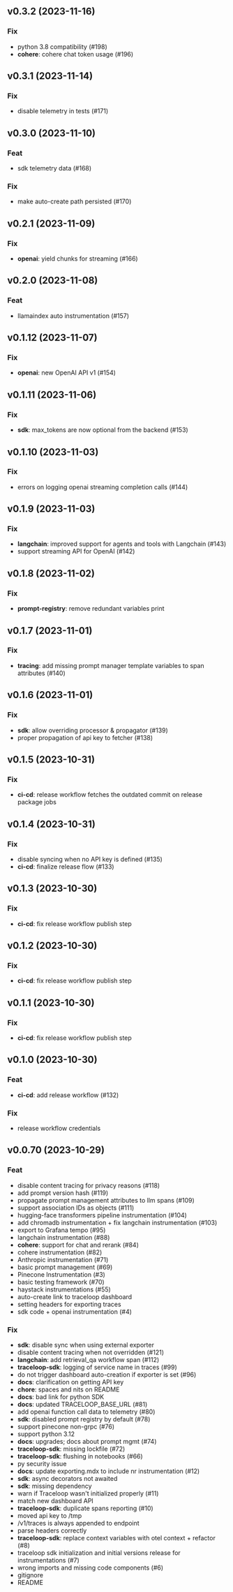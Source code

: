 ## v0.3.2 (2023-11-16)

### Fix

- python 3.8 compatibility (#198)
- **cohere**: cohere chat token usage (#196)

## v0.3.1 (2023-11-14)

### Fix

- disable telemetry in tests (#171)

## v0.3.0 (2023-11-10)

### Feat

- sdk telemetry data (#168)

### Fix

- make auto-create path persisted (#170)

## v0.2.1 (2023-11-09)

### Fix

- **openai**: yield chunks for streaming (#166)

## v0.2.0 (2023-11-08)

### Feat

- llamaindex auto instrumentation (#157)

## v0.1.12 (2023-11-07)

### Fix

- **openai**: new OpenAI API v1 (#154)

## v0.1.11 (2023-11-06)

### Fix

- **sdk**: max_tokens are now optional from the backend (#153)

## v0.1.10 (2023-11-03)

### Fix

- errors on logging openai streaming completion calls (#144)

## v0.1.9 (2023-11-03)

### Fix

- **langchain**: improved support for agents and tools with Langchain (#143)
- support streaming API for OpenAI (#142)

## v0.1.8 (2023-11-02)

### Fix

- **prompt-registry**: remove redundant variables print

## v0.1.7 (2023-11-01)

### Fix

- **tracing**: add missing prompt manager template variables to span attributes (#140)

## v0.1.6 (2023-11-01)

### Fix

- **sdk**: allow overriding processor & propagator (#139)
- proper propagation of api key to fetcher (#138)

## v0.1.5 (2023-10-31)

### Fix

- **ci-cd**: release workflow fetches the outdated commit on release package jobs

## v0.1.4 (2023-10-31)

### Fix

- disable syncing when no API key is defined (#135)
- **ci-cd**: finalize release flow (#133)

## v0.1.3 (2023-10-30)

### Fix

- **ci-cd**: fix release workflow publish step

## v0.1.2 (2023-10-30)

### Fix

- **ci-cd**: fix release workflow publish step

## v0.1.1 (2023-10-30)

### Fix

- **ci-cd**: fix release workflow publish step

## v0.1.0 (2023-10-30)

### Feat

- **ci-cd**: add release workflow (#132)

### Fix

- release workflow credentials

## v0.0.70 (2023-10-29)

### Feat

- disable content tracing for privacy reasons (#118)
- add prompt version hash (#119)
- propagate prompt management attributes to llm spans (#109)
- support association IDs as objects (#111)
- hugging-face transformers pipeline instrumentation (#104)
- add chromadb instrumentation + fix langchain instrumentation (#103)
- export to Grafana tempo (#95)
- langchain instrumentation (#88)
- **cohere**: support for chat and rerank (#84)
- cohere instrumentation (#82)
- Anthropic instrumentation (#71)
- basic prompt management  (#69)
- Pinecone Instrumentation (#3)
- basic testing framework (#70)
- haystack instrumentations (#55)
- auto-create link to traceloop dashboard
- setting headers for exporting traces
- sdk code + openai instrumentation (#4)

### Fix

- **sdk**: disable sync when using external exporter
- disable content tracing when not overridden (#121)
- **langchain**: add retrieval_qa workflow span (#112)
- **traceloop-sdk**: logging of service name in traces (#99)
- do not trigger dashboard auto-creation if exporter is set (#96)
- **docs**: clarification on getting API key
- **chore**: spaces and nits on README
- **docs**: bad link for python SDK
- **docs**: updated TRACELOOP_BASE_URL (#81)
- add openai function call data to telemetry (#80)
- **sdk**: disabled prompt registry by default (#78)
- support pinecone non-grpc (#76)
- support python 3.12
- **docs**: upgrades; docs about prompt mgmt (#74)
- **traceloop-sdk**: missing lockfile (#72)
- **traceloop-sdk**: flushing in notebooks (#66)
- py security issue
- **docs**: update exporting.mdx to include nr instrumentation (#12)
- **sdk**: async decorators not awaited
- **sdk**: missing dependency
- warn if Traceloop wasn't initialized properly (#11)
- match new dashboard API
- **traceloop-sdk**: duplicate spans reporting (#10)
- moved api key to /tmp
- /v1/traces is always appended to endpoint
- parse headers correctly
- **traceloop-sdk**:  replace context variables with otel context + refactor (#8)
- traceloop sdk initialization and initial versions release for instrumentations (#7)
- wrong imports and missing code components (#6)
- gitignore
- README
